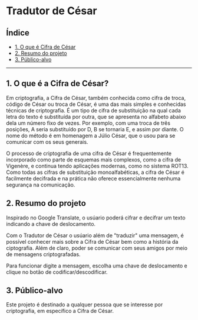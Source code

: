 # Tradutor de César

## Índice

* [1. O que é Cifra de César](#1-o-que-é-cifra-cesar)
* [2. Resumo do projeto](#2-resumo-do-projeto)
* [3. Público-alvo ](#3-público-alvo)

***

## 1. O que é a Cifra de César?

Em criptografia, a Cifra de César, também conhecida como cifra de troca, código de César ou troca de César, é uma das mais simples e conhecidas técnicas de criptografia. É um tipo de cifra de substituição na qual cada letra do texto é substituída por outra, que se apresenta no alfabeto abaixo dela um número fixo de vezes. Por exemplo, com uma troca de três posições, A seria substituído por D, B se tornaria E, e assim por diante. O nome do método é em homenagem a Júlio César, que o usou para se comunicar com os seus generais.

O processo de criptografia de uma cifra de César é frequentemente incorporado como parte de esquemas mais complexos, como a cifra de Vigenère, e continua tendo aplicações modernas, como no sistema ROT13. Como todas as cifras de substituição monoalfabéticas, a cifra de César é facilmente decifrada e na prática não oferece essencialmente nenhuma segurança na comunicação.

## 2. Resumo do projeto

Inspirado no Google Translate, o usúario poderá cifrar e decifrar um texto indicando a chave de deslocamento.

Com o Tradutor de César o usúario além de "traduzir" uma mensagem, é possível conhecer mais sobre a Cifra de César bem como a história da ciptografia. Além de claro, poder se comunicar com seus amigos por meio de mensagens criptografadas. 

Para funcionar digite a mensagem, escolha uma chave de deslocamento e clique no botão de codificar/descodificar.

## 3. Público-alvo

Este projeto é destinado a qualquer pessoa que se interesse por criptografia, em específico a Cifra de César.